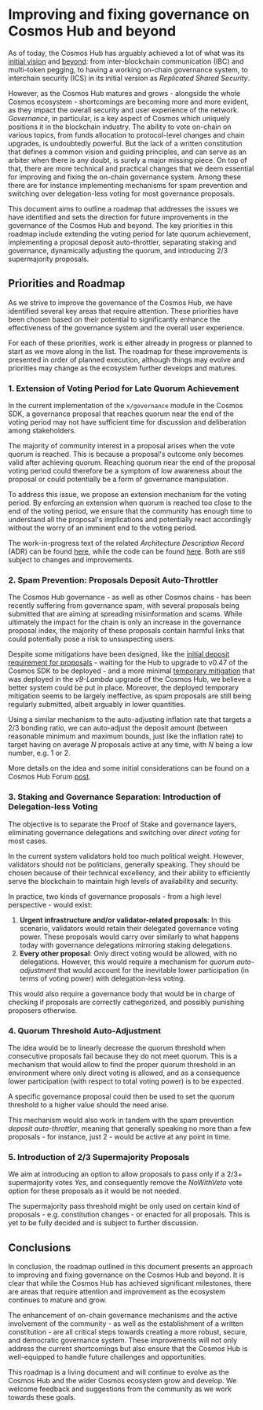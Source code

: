 # Improving and fixing governance on Cosmos Hub and beyond

As of today, the Cosmos Hub has arguably achieved a lot of what was its [initial vision](https://v1.cosmos.network/resources/whitepaper) and [beyond](https://hub.cosmos.network/main/roadmap/): from inter-blockchain communication (IBC) and multi-token pegging, to having a working on-chain governance system, to interchain security (ICS) in its initial version as _Replicated Shared Security_.

However, as the Cosmos Hub matures and grows - alongside the whole Cosmos ecosystem - shortcomings are becoming more and more evident, as they impact the overall security and user experience of the network. _Governance_, in particular, is a key aspect of Cosmos which uniquely positions it in the blockchain industry. The ability to vote on-chain on various topics, from funds allocation to protocol-level changes and chain upgrades, is undoubtedly powerful. But the lack of a written constitution that defines a common vision and guiding principles, and can serve as an arbiter when there is any doubt, is surely a major missing piece. On top of that, there are more technical and practical changes that we deem essential for improving and fixing the on-chain governance system. Among these there are for instance implementing mechanisms for spam prevention and switching over delegation-less voting for most governance proposals.

This document aims to outline a roadmap that addresses the issues we have identified and sets the direction for future improvements in the governance of the Cosmos Hub and beyond. The key priorities in this roadmap include extending the voting period for late quorum achievement, implementing a proposal deposit auto-throttler, separating staking and governance, dynamically adjusting the quorum, and introducing 2/3 supermajority proposals.

## Priorities and Roadmap

As we strive to improve the governance of the Cosmos Hub, we have identified several key areas that require attention. These priorities have been chosen based on their potential to significantly enhance the effectiveness of the governance system and the overall user experience.

For each of these priorities, work is either already in progress or planned to start as we move along in the list. The roadmap for these improvements is presented in order of planned execution, although things may evolve and priorities may change as the ecosystem further develops and matures.

### 1. Extension of Voting Period for Late Quorum Achievement

In the current implementation of the `x/governance` module in the Cosmos SDK, a governance proposal that reaches quorum near the end of the voting period may not have sufficient time for discussion and deliberation among stakeholders.

The majority of community interest in a proposal arises when the vote quorum is reached. This is because a proposal's outcome only becomes valid after achieving quorum. Reaching quorum near the end of the proposal voting period could therefore be a symptom of low awareness about the proposal or could potentially be a form of governance manipulation.

To address this issue, we propose an extension mechanism for the voting period. By enforcing an extension when quorum is reached too close to the end of the voting period, we ensure that the community has enough time to understand all the proposal's implications and potentially react accordingly without the worry of an imminent end to the voting period.

The work-in-progress text of the related _Architecture Description Record_ (ADR) can be found [here](../adrs/voting-period-extension-late-quorum.md), while the code can be found [here](https://github.com/allinbits/cosmos-sdk/tree/giunatale/late-quorum-vote-extension). Both are still subject to changes and improvements.

### 2. Spam Prevention: Proposals Deposit Auto-Throttler

The Cosmos Hub governance - as well as other Cosmos chains - has been recently suffering from governance spam, with several proposals being submitted that are aiming at spreading misinformation and scams. While ultimately the impact for the chain is only an increase in the governance proposal index, the majority of these proposals contain harmful links that could potentially pose a risk to unsuspecting users.

Despite some mitigations have been designed, like the [initial deposit requirement for proposals](https://github.com/cosmos/cosmos-sdk/pull/12771) - waiting for the Hub to upgrade to v0.47 of the Cosmos SDK to be deployed - and a more minimal [temporary mitigation](https://github.com/cosmos/gaia/issues/2246) that was deployed in the _v9-Lambda_ upgrade of the Cosmos Hub, we believe a better system could be put in place. Moreover, the deployed temporary mitigation seems to be largely ineffective, as spam proposals are still being regularly submitted, albeit arguably in lower quantities.

Using a similar mechanism to the auto-adjusting inflation rate that targets a 2/3 bonding ratio, we can auto-adjust the deposit amount (between reasonable minimum and maximum bounds, just like the inflation rate) to target having on average *N* proposals active at any time, with *N* being a low number, e.g. 1 or 2.

More details on the idea and some initial considerations can be found on a Cosmos Hub Forum [post](https://forum.cosmos.network/t/governance-proposal-deposit-auto-throttler/10121).

### 3. Staking and Governance Separation: Introduction of Delegation-less Voting

The objective is to separate the Proof of Stake and governance layers, eliminating governance delegations and switching over *direct voting* for most cases. 

In the current system validators hold too much political weight. However, validators should not be politicians, generally speaking. They should be chosen because of their technical excellency, and their ability to efficiently serve the blockchain to maintain high levels of availability and security.

In practice, two kinds of governance proposals - from a high level perspective - would exist:

1. **Urgent infrastructure and/or validator-related proposals**: In this scenario, validators would retain their delegated governance voting power. These proposals would carry over similarly to what happens today with governance delegations mirroring staking delegations.
2. **Every other proposal**: Only direct voting would be allowed, with no delegations. However, this would require a mechanism for _quorum auto-adjustment_ that would account for the inevitable lower participation (in terms of voting power) with delegation-less voting.

This would also require a governance body that would be in charge of checking if proposals are correctly cathegorized, and possibly punishing proposers otherwise.

### 4. Quorum Threshold Auto-Adjustment

The idea would be to linearly decrease the quorum threshold when consecutive proposals fail because they do not meet quorum.
This is a mechanism that would allow to find the proper quorum threshold in an environment where only direct voting is allowed, and as a consequence lower participation (with respect to total voting power) is to be expected.

A specific governance proposal could then be used to set the quorum threshold to a higher value should the need arise.

This mechanism would also work in tandem with the spam prevention *deposit auto-throttler*, meaning that generally speaking no more than a few proposals - for instance, just 2 - would be active at any point in time.


### 5. Introduction of 2/3 Supermajority Proposals

We aim at introducing an option to allow proposals to pass only if a 2/3+ supermajority votes *Yes*, and consequently remove the *NoWithVeto* vote option for these proposals as it would be not needed.

The supermajority pass threshold might be only used on certain kind of proposals - e.g. constitution changes - or enacted for all proposals. This is yet to be fully decided and is subject to further discussion.

## Conclusions

In conclusion, the roadmap outlined in this document presents an approach to improving and fixing governance on the Cosmos Hub and beyond. It is clear that while the Cosmos Hub has achieved significant milestones, there are areas that require attention and improvement as the ecosystem continues to mature and grow.

The enhancement of on-chain governance mechanisms and the active involvement of the community - as well as the establishment of a written constitution - are all critical steps towards creating a more robust, secure, and democratic governance system. These improvements will not only address the current shortcomings but also ensure that the Cosmos Hub is well-equipped to handle future challenges and opportunities.

This roadmap is a living document and will continue to evolve as the Cosmos Hub and the wider Cosmos ecosystem grow and develop. We welcome feedback and suggestions from the community as we work towards these goals.